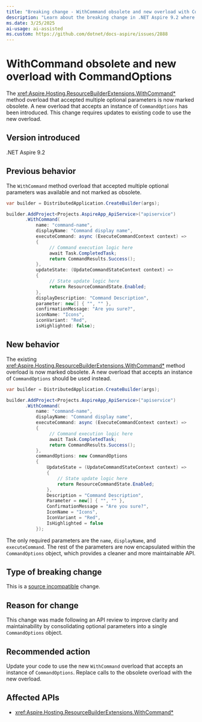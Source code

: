 ```yaml
---
title: "Breaking change - WithCommand obsolete and new overload with CommandOptions"
description: "Learn about the breaking change in .NET Aspire 9.2 where the WithCommand method overload with optional parameters is marked obsolete."
ms.date: 3/25/2025
ai-usage: ai-assisted
ms.custom: https://github.com/dotnet/docs-aspire/issues/2888
---
```


# WithCommand obsolete and new overload with CommandOptions

The <xref:Aspire.Hosting.ResourceBuilderExtensions.WithCommand*> method overload that accepted multiple optional parameters is now marked obsolete. A new overload that accepts an instance of `CommandOptions` has been introduced. This change requires updates to existing code to use the new overload.

## Version introduced

.NET Aspire 9.2

## Previous behavior

The `WithCommand` method overload that accepted multiple optional parameters was available and not marked as obsolete.

```csharp
var builder = DistributedApplication.CreateBuilder(args);

builder.AddProject<Projects.AspireApp_ApiService>("apiservice")
       .WithCommand(
           name: "command-name",
           displayName: "Command display name",
           executeCommand: async (ExecuteCommandContext context) =>
           {
                // Command execution logic here
                await Task.CompletedTask;
                return CommandResults.Success();
           },
           updateState: (UpdateCommandStateContext context) =>
           {
                // State update logic here
                return ResourceCommandState.Enabled;
           },
           displayDescription: "Command Description",
           parameter: new[] { "", "" },
           confirmationMessage: "Are you sure?",
           iconName: "Icons",
           iconVariant: "Red",
           isHighlighted: false);
```

## New behavior

The existing <xref:Aspire.Hosting.ResourceBuilderExtensions.WithCommand*> method overload is now marked obsolete. A new overload that accepts an instance of `CommandOptions` should be used instead.

```csharp
var builder = DistributedApplication.CreateBuilder(args);

builder.AddProject<Projects.AspireApp_ApiService>("apiservice")
       .WithCommand(
           name: "command-name",
           displayName: "Command display name",
           executeCommand: async (ExecuteCommandContext context) =>
           {
                // Command execution logic here
                await Task.CompletedTask;
                return CommandResults.Success();
           },
           commandOptions: new CommandOptions
           {
               UpdateState = (UpdateCommandStateContext context) =>
               {
                   // State update logic here
                   return ResourceCommandState.Enabled;
               },
               Description = "Command Description",
               Parameter = new[] { "", "" },
               ConfirmationMessage = "Are you sure?",
               IconName = "Icons",
               IconVariant = "Red",
               IsHighlighted = false
           });
```

The only required parameters are the `name`, `displayName`, and `executeCommand`. The rest of the parameters are now encapsulated within the `CommandOptions` object, which provides a cleaner and more maintainable API.

## Type of breaking change

This is a [source incompatible](../../categories.md#source-compatibility) change.

## Reason for change

This change was made following an API review to improve clarity and maintainability by consolidating optional parameters into a single `CommandOptions` object.

## Recommended action

Update your code to use the new `WithCommand` overload that accepts an instance of `CommandOptions`. Replace calls to the obsolete overload with the new overload.

## Affected APIs

- <xref:Aspire.Hosting.ResourceBuilderExtensions.WithCommand*>
